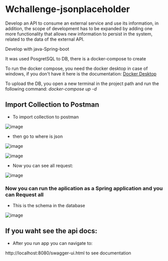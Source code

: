 # Wchallenge-jsonplaceholder

Develop an API to consume an external service and use its information, in addition, the scope of development has to be expanded by adding one more functionality that allows new information to persist in the system, related to the data of the external API.


Develop with java-Spring-boot


It was used PosgretSQL to DB, there is a docker-compose to create


To run the docker compose, you need the docker desktop in case of windows, if you don't have it here is the documentation:
[Docker Desktop]( https://docs.docker.com/docker-for-windows/install/)

To upload the DB, you open a new terminal in the project path and run the following command:
_docker-compose up -d_

## Import Collection to Postman

- To import collection to postman


![image](https://user-images.githubusercontent.com/60399935/116834046-056c1680-ab82-11eb-9780-ab22a87a8954.png)



- then go to where is json


![image](https://user-images.githubusercontent.com/60399935/116834078-22a0e500-ab82-11eb-80c2-c42b0010dd78.png)


![image](https://user-images.githubusercontent.com/60399935/116834142-51b75680-ab82-11eb-8361-6cd8530a8d11.png)



- Now you can see all request:

![image](https://user-images.githubusercontent.com/60399935/116834156-6693ea00-ab82-11eb-8154-11fdb94dd8d6.png)


### Now you can run the aplication as a Spring application and you can Request all



- This is the schema in the database

![image](https://user-images.githubusercontent.com/60399935/116834305-0d788600-ab83-11eb-89a1-75325519d7fd.png)


## If you waht see the api docs:
- After you run app you can navigate to:

http://localhost:8080/swagger-ui.html
 to see documentation